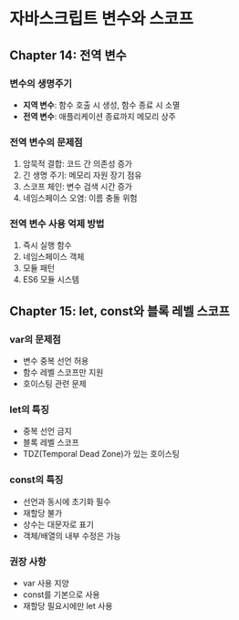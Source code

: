 # 자바스크립트 변수와 스코프

## Chapter 14: 전역 변수

### 변수의 생명주기
- **지역 변수**: 함수 호출 시 생성, 함수 종료 시 소멸
- **전역 변수**: 애플리케이션 종료까지 메모리 상주

### 전역 변수의 문제점
1. 암묵적 결합: 코드 간 의존성 증가
2. 긴 생명 주기: 메모리 자원 장기 점유
3. 스코프 체인: 변수 검색 시간 증가
4. 네임스페이스 오염: 이름 충돌 위험

### 전역 변수 사용 억제 방법
1. 즉시 실행 함수
2. 네임스페이스 객체
3. 모듈 패턴
4. ES6 모듈 시스템

## Chapter 15: let, const와 블록 레벨 스코프

### var의 문제점
- 변수 중복 선언 허용
- 함수 레벨 스코프만 지원
- 호이스팅 관련 문제

### let의 특징
- 중복 선언 금지
- 블록 레벨 스코프
- TDZ(Temporal Dead Zone)가 있는 호이스팅

### const의 특징
- 선언과 동시에 초기화 필수
- 재할당 불가
- 상수는 대문자로 표기
- 객체/배열의 내부 수정은 가능

### 권장 사항
- var 사용 지양
- const를 기본으로 사용
- 재할당 필요시에만 let 사용